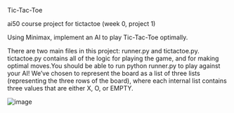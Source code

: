 Tic-Tac-Toe

ai50 course project for tictactoe (week 0, project 1)

Using Minimax, implement an AI to play Tic-Tac-Toe optimally.

There are two main files in this project: runner.py and tictactoe.py. tictactoe.py contains all of the logic for playing the game, and for making optimal moves.You should be able to run python runner.py to play against your AI! We’ve chosen to represent the board as a list of three lists (representing the three rows of the board), where each internal list contains three values that are either X, O, or EMPTY.

![image](https://github.com/d1mavares/tictactoe/assets/87578768/c29ab895-7f3e-417f-b8c9-6bfa6987ec48)


